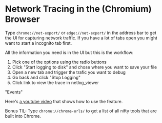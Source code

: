 # Network Tracing in the (Chromium) Browser

Type `chrome://net-export/` or `edge://net-export/` in the address bar to get the UI for capturing network traffic. If you have a lot of tabs open you might want to start a incognito tab first.

All the information you need is in the UI but this is the workflow:

1. Pick one of the options using the radio buttons
1. Click "Start logging to disk" and chose where you want to save your file
1. Open a new tab and trigger the trafic you want to debug
1. Go back and click "Stop Logging"
1. Click link to view the trace in netlog_viewer

"Events"

Here's [a youtube video](https://www.youtube.com/watch?v=2RGdZbGgskk&ab_channel=EricLawrence) that shows how to use the feature.

Bonus TIL: Type `chrome://chrome-urls/` to get a list of all nifty tools that are built into Chrome.
